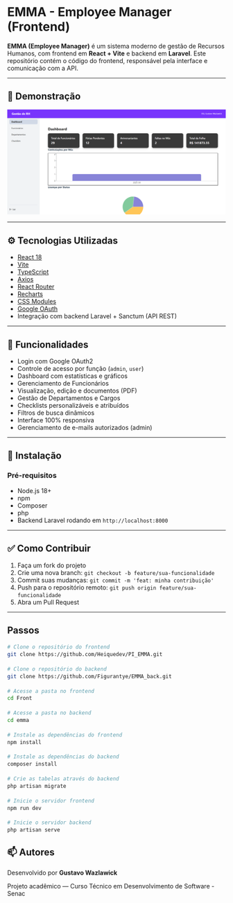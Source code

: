 # EMMA - Employee Manager (Frontend)

**EMMA (Employee Manager)** é um sistema moderno de gestão de Recursos Humanos, com frontend em **React + Vite** e backend em **Laravel**. Este repositório contém o código do frontend, responsável pela interface e comunicação com a API.

---

## 📸 Demonstração

![Dashboard](./src/assets/image.png)  

---

## ⚙️ Tecnologias Utilizadas

- [React 18](https://reactjs.org/)
- [Vite](https://vitejs.dev/)
- [TypeScript](https://www.typescriptlang.org/)
- [Axios](https://axios-http.com/)
- [React Router](https://reactrouter.com/)
- [Recharts](https://recharts.org/)
- [CSS Modules](https://github.com/css-modules/css-modules)
- [Google OAuth](https://developers.google.com/identity)
- Integração com backend Laravel + Sanctum (API REST)

---

## 🧠 Funcionalidades

- Login com Google OAuth2
- Controle de acesso por função (`admin`, `user`)
- Dashboard com estatísticas e gráficos
- Gerenciamento de Funcionários
- Visualização, edição e documentos (PDF)
- Gestão de Departamentos e Cargos
- Checklists personalizáveis e atribuídos
- Filtros de busca dinâmicos
- Interface 100% responsiva
- Gerenciamento de e-mails autorizados (admin)

---

## 🚀 Instalação

### Pré-requisitos

- Node.js 18+
- npm
- Composer
- php
- Backend Laravel rodando em `http://localhost:8000`


---

## ✅ Como Contribuir

1. Faça um fork do projeto
2. Crie uma nova branch: `git checkout -b feature/sua-funcionalidade`
3. Commit suas mudanças: `git commit -m 'feat: minha contribuição'`
4. Push para o repositório remoto: `git push origin feature/sua-funcionalidade`
5. Abra um Pull Request
---

## Passos
```bash
# Clone o repositório do frontend
git clone https://github.com/Heiquedev/PI_EMMA.git

# Clone o repositório do backend
git clone https://github.com/Figurantye/EMMA_back.git

# Acesse a pasta no frontend
cd Front

# Acesse a pasta no backend
cd emma

# Instale as dependências do frontend
npm install

# Instale as dependências do backend
composer install

# Crie as tabelas através do backend
php artisan migrate

# Inicie o servidor frontend
npm run dev

# Inicie o servidor backend
php artisan serve
```

## 📫 Autores

Desenvolvido por **Gustavo Wazlawick**

Projeto acadêmico — Curso Técnico em Desenvolvimento de Software - Senac

